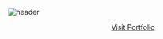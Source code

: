 ![header](https://user-images.githubusercontent.com/107075274/202234535-53d873a3-aebf-4812-a070-d83f6b0aca71.png)


<p align="center"><a href="https://main--chloebyrnes.netlify.app/">Visit Portfolio</a></p>
